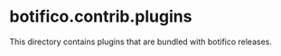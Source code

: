 # botifico.contrib.plugins

This directory contains plugins that are bundled with botifico releases.